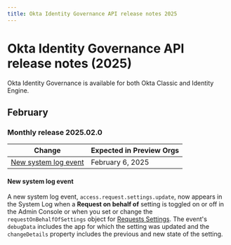```yaml
---
title: Okta Identity Governance API release notes 2025
---
```


# Okta Identity Governance API release notes (2025)

Okta Identity Governance is available for both Okta Classic and Identity Engine.

## February

### Monthly release 2025.02.0

| Change | Expected in Preview Orgs |
|--------|--------------------------|
| [New system log event](#new-system-log-event) | February 6, 2025 |

#### New system log event

A new system log event, `access.request.settings.update`, now appears in the System Log when a **Request on behalf of** setting is toggled on or off in the Admin Console or when you set or change the `requestOnBehalfOfSettings` object for [Requests Settings](https://developer.okta.com/docs/api/iga/openapi/governance.requests.admin.v2/tag/Request-Settings/#tag/Request-Settings). The event's `debugData` includes the app for which the setting was updated and the `changeDetails` property includes the previous and new state of the setting. <!--OKTA-857992-->

